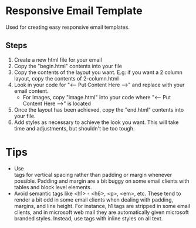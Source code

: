 Responsive Email Template
=========================

Used for creating easy responsive email templates.

## Steps
  1. Create a new html file for your email
  2. Copy the "begin.html" contents into your file
  3. Copy the contents of the layout you want. E.g: if you want a 2 column layout, copy the contents of 2-column.html
  4. Look in your code for "<-- Put Content Here -->" and replace with your email content.
      * For Images, copy "image.html" into your code where "<-- Put Content Here -->" is located
  5. Once the layout has been achieved, copy the "end.html" contents into your file.
  6. Add styles as necessary to achieve the look you want. This will take time and adjustments, but shouldn't be too tough.


Tips
====

* Use <br> tags for vertical spacing rather than padding or margin whenever possible. Padding and margin are a bit buggy on some email clients with tables and block level elements.
* Avoid semantic tags like &lt;h1&gt; - &lt;h6&gt;, &lt;p&gt;, &lt;em&gt;, etc. These tend to render a bit odd in some email clients when dealing with padding, margins, and line height. For instance, h1 tags are stripped in some email clients, and in microsoft web mail they are automatically given microsoft branded styles. Instead, use <span> tags with inline styles on all text.
